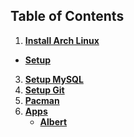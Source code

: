 ## Table of Contents

1. **[Install Arch Linux](https://github.com/sayems/Arch-Linux/wiki/Install-Arch-Linux)**
  - **[Setup](https://github.com/sayems/Arch-Linux/wiki/Install-Arch-Linux)**
3. **[Setup MySQL](https://github.com/sayems/Arch-Linux/wiki/Install-Arch-Linux)**
4. **[Setup Git](https://github.com/sayems/Arch-Linux/wiki/Install-Arch-Linux)**
5. **[Pacman](https://github.com/sayems/Arch-Linux/wiki/Install-Arch-Linux)**
6. **[Apps]()**
    - **[Albert](https://github.com/sayems/Arch-Linux/wiki/Albert)**

